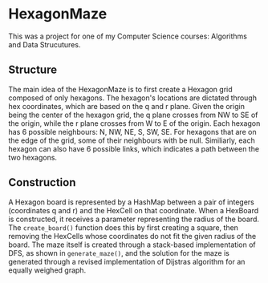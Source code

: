 # HexagonMaze

This was a project for one of my Computer Science courses: Algorithms and Data Strucutures.

## Structure
The main idea of the HexagonMaze is to first create a Hexagon grid composed of only hexagons. The hexagon's locations are dictated through hex coordinates, which are based on the q and r plane. Given the origin being the center of the hexagon grid, the q plane crosses from NW to SE of the origin, while the r plane crosses from W to E of the origin. Each hexagon has 6 possible neighbours: N, NW, NE, S, SW, SE. For hexagons that are on the edge of the grid, some of their neighbours with be null. Similiarly, each hexagon can also have 6 possible links, which indicates a path between the two hexagons. 

## Construction
A Hexagon board is represented by a HashMap between a pair of integers (coordinates q and r) and the HexCell on that coordinate. When a HexBoard is constructed, it receives a parameter representing the radius of the board. The ``create_board()`` function does this by first creating a square, then removing the HexCells whose coordinates do not fit the given radius of the board. The maze itself is created through a stack-based implementation of DFS, as shown in ``generate_maze()``, and the solution for the maze is generated through a revised implementation of Dijstras algorithm for an equally weighed graph.
